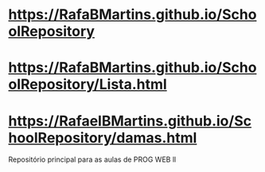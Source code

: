 # https://RafaBMartins.github.io/SchoolRepository
# https://RafaBMartins.github.io/SchoolRepository/Lista.html
# https://RafaelBMartins.github.io/SchoolRepository/damas.html
Repositório principal para as aulas de PROG WEB ll
